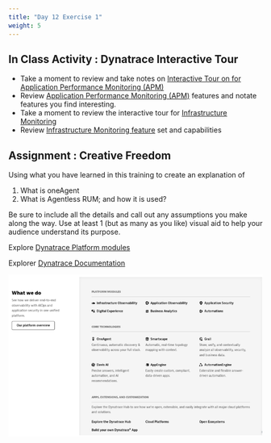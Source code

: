 ```yaml
---
title: "Day 12 Exercise 1"
weight: 5
---
```


## In Class Activity : Dynatrace Interactive Tour 

* Take a moment to review and take notes on [Interactive Tour on for Application Performance Monitoring (APM)](https://interact.dynatrace.com/apps-services-problem/?_ga=2.194623151.325985522.1693582602-990492617.1693582602&_gl=1*cq52y3*_ga*OTkwNDkyNjE3LjE2OTM1ODI2MDI.*_ga_1MEMV02JXV*MTY5MzU4MjYwMi4xLjEuMTY5MzU4NDg4NS4wLjAuMA..)
* Review [Application Performance Monitoring (APM)](https://www.dynatrace.com/platform/applications-microservices-monitoring/) features and notate features you find interesting.
* Take a moment to review the interactive tour for [Infrastructure Monitoring](https://www.dynatrace.com/platform/applications-microservices-monitoring/)
* Review [Infrastructure Monitoring feature](https://www.dynatrace.com/platform/infrastructure-monitoring/) set and capabilities 

## Assignment : Creative Freedom 

Using what you have learned in this training to create an explanation of 
1. What is oneAgent 
2. What is Agentless RUM; and how it is used? 
   
Be sure to include all the details and call out any assumptions you make along the way. Use at least 1 (but as many as you like) visual aid to help your audience understand its purpose. 

Explore [Dynatrace Platform modules](https://www.dynatrace.com/platform/)

Explorer [Dynatrace Documentation](https://www.dynatrace.com/support/help/shortlink/welcome-page)

![Dynatrace Docs](../../../static/images/dynatrace-docs.png "Dynatrace Documation view")
